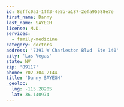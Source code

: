 ```yaml
---
id: 8effc0a3-1ff3-4e5b-a187-2efa95588e7e
first_name: Danny
last_name: SAYEGH
license: M.D.
services:
  - family-medicine
category: doctors
address: '7391 W Charleston Blvd  Ste 140'
city: 'Las Vegas'
state: NV
zip: '89117'
phone: 702-304-2144
title: 'Danny SAYEGH'
_geoloc:
  lng: -115.28205
  lat: 36.140974
---
```

